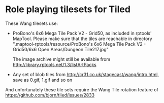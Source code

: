# Role playing tilesets for Tiled

These Wang tilesets use:
 - ProBono's 6x6 Mega Tile Pack V2 - Grid50, as included in rptools'
   MapTool. Please make sure that the tiles are reachable in directory
   ".maptool-rptools/resource/ProBono's 6x6 Mega Tile Pack V2 - Grid50/6x6 Open Areas/Dungeon Tile217.jpg"

   The image archive might still be available from http://library.rptools.net/1.3/listArtPacks

 - Any set of blob tiles from http://cr31.co.uk/stagecast/wang/intro.html,
   save as 0.gif, 1.gif and so on

And unfortunately these tile sets require the Wang Tile rotation feature of 
https://github.com/bjorn/tiled/issues/2833